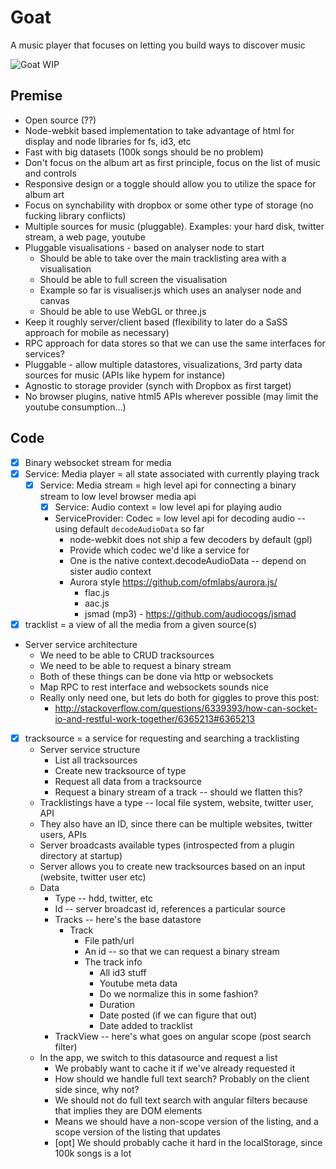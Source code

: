Goat
========
A music player that focuses on letting you build ways to discover music

![Goat WIP](http://dl.dropboxusercontent.com/u/47558221/clarify/2014-04-14-00h04m/localhost-8080---Google-Chrome-sm.png)

Premise
-----------
* Open source (??)
* Node-webkit based implementation to take advantage of html for display and node libraries for fs, id3, etc
* Fast with big datasets (100k songs should be no problem)
* Don't focus on the album art as first principle, focus on the list of music and controls
* Responsive design or a toggle should allow you to utilize the space for album art
* Focus on synchability with dropbox or some other type of storage (no fucking library conflicts)
* Multiple sources for music (pluggable). Examples: your hard disk, twitter stream, a web page, youtube
* Pluggable visualisations - based on analyser node to start
    * Should be able to take over the main tracklisting area with a visualisation
    * Should be able to full screen the visualisation
    * Example so far is visualiser.js which uses an analyser node and canvas
    * Should be able to use WebGL or three.js
* Keep it roughly server/client based (flexibility to later do a SaSS approach for mobile as necessary)
* RPC approach for data stores so that we can use the same interfaces for services?
* Pluggable - allow multiple datastores, visualizations, 3rd party data sources for music (APIs like hypem for instance)
* Agnostic to storage provider (synch with Dropbox as first target)
* No browser plugins, native html5 APIs wherever possible (may limit the youtube consumption...)


Code
-----------
* [x] Binary websocket stream for media
* [x] Service: Media player = all state associated with currently playing track
    * [x] Service: Media stream = high level api for connecting a binary stream to low level browser media api
        * [x] Service: Audio context = low level api for playing audio
        * ServiceProvider: Codec = low level api for decoding audio -- using default `decodeAudioData` so far
            * node-webkit does not ship a few decoders by default (gpl)
            * Provide which codec we'd like a service for
            * One is the native context.decodeAudioData -- depend on sister audio context
            * Aurora style https://github.com/ofmlabs/aurora.js/
                * flac.js
                * aac.js
                * jsmad (mp3) - https://github.com/audiocogs/jsmad
* [x] tracklist = a view of all the media from a given source(s)
* Server service architecture
    * We need to be able to CRUD tracksources
    * We need to be able to request a binary stream
    * Both of these things can be done via http or websockets
    * Map RPC to rest interface and websockets sounds nice
    * Really only need one, but lets do both for giggles to prove this post:
        * http://stackoverflow.com/questions/6339393/how-can-socket-io-and-restful-work-together/6365213#6365213
* [x] tracksource = a service for requesting and searching a tracklisting
    * Server service structure
        * List all tracksources
        * Create new tracksource of type
        * Request all data from a tracksource
        * Request a binary stream of a track -- should we flatten this?
    * Tracklistings have a type -- local file system, website, twitter user, API
    * They also have an ID, since there can be multiple websites, twitter users, APIs
    * Server broadcasts available types (introspected from a plugin directory at startup)
    * Server allows you to create new tracksources based on an input (website, twitter user etc)
    * Data
        * Type -- hdd, twitter, etc
        * Id -- server broadcast id, references a particular source
        * Tracks -- here's the base datastore
            * Track
                * File path/url
                * An id -- so that we can request a binary stream
                * The track info
                    * All id3 stuff
                    * Youtube meta data
                    * Do we normalize this in some fashion?
                    * Duration
                    * Date posted (if we can figure that out)
                    * Date added to tracklist
        * TrackView -- here's what goes on angular scope (post search filter)
    * In the app, we switch to this datasource and request a list
        * We probably want to cache it if we've already requested it
        * How should we handle full text search? Probably on the client side since, why not?
        * We should not do full text search with angular filters because that implies they are DOM elements
        * Means we should have a non-scope version of the listing, and a scope version of the listing that updates
        * [opt] We should probably cache it hard in the localStorage, since 100k songs is a lot
